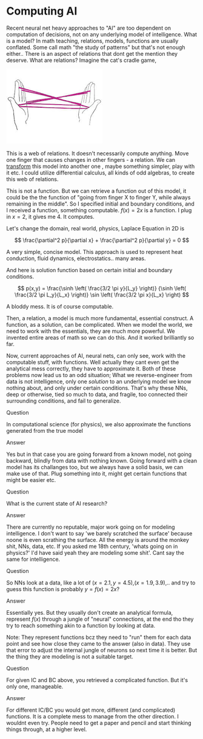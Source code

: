 # Computing AI

Recent neural net heavy approaches to "AI" are too dependent on
computation of decisions, not on any underlying model of intelligence.
What is a model? In math teaching, relations, models, functions are
usually conflated. Some call math "the study of patterns" but that's
not enough either.. There is an aspect of relations that dont get the
mention they deserve. What are relations? Imagine the cat's cradle
game,

![](cradle1.jpeg)

This is a web of relations. It doesn't necessarily compute anything.
Move one finger that causes changes in other fingers - a relation.
We can [transform](https://drive.google.com/uc?export=view&id=18Y1ZXPzI2nRrYyvjYNHiw7xG8cpWQNAU)
this model into another one , maybe something simpler, play with it etc.
I could utilize differential calculus, all kinds of odd algebras,
to create this web of relations.

This is not a function. But we can retrieve a function out of this
model, it could be the the function of "going from finger X to finger
Y, while always remaining in the middle". So I specified
initial and boundary conditions, and I received a function, something
computable. $f(x)=2x$ is a function. I plug in $x=2$, it gives me 4.
It computes.

Let's change the domain, real world, physics, Laplace Equation in 2D
is

$$
\frac{\partial^2 p}{\partial x} + \frac{\partial^2 p}{\partial y}  = 0
$$

A very simple, concise model. This approach is used to represent heat
conduction, fluid dynamics, electrostatics.. many areas.

And here is  solution function based on certain initial and boundary conditions.

$$
p(x,y) =
\frac{\sinh \left( \frac{3/2 \pi y}{L_y}  \right)}
     {\sinh \left( \frac{3/2 \pi L_y}{L_x} \right)}
\sin \left( \frac{3/2 \pi x}{L_x}  \right)     
$$

A bloddy mess. It is of course computable.

Then, a relation, a model is much more fundamental, essential
construct. A function, as a solution, can be complicated. When we
model the world, we need to work with the essentials, they are much
more powerful. We invented entire areas of math so we can do this. And
it worked brilliantly so far.

Now, current approaches of AI, neural nets, can only see, work with
the computable stuff, with functions. Well actually they cant even get
the analytical mess correctly, they have to approximate it. Both of
these problems now lead us to an odd situation; What we
reverse-engineer from data is not intelligence, only one *solution* to
an underlying model we know nothing about, and only under certain
conditions. That's why these NNs, deep or otherwise, tied so much to
data, and fragile, too connected their surrounding conditions, and
fail to generalize.

Question

In computational science (for physics), we also approximate the
functions generated from the true model

Answer

Yes but in that case you are going forward from a known model, not
going backward, blindly from data with nothing known. Going forward
with a clean model has its challanges too, but we always have a solid
basis, we can make use of that. Plug something into it, might get
certain functions that might be easier etc. 

Question

What is the current state of AI research?

Answer

There are currently no reputable, major work going on for modeling
intelligence. I don't want to say 'we barely scratched the surface'
because noone is even scrathing the surface. All the energy is around
the monkey shit, NNs, data, etc. If you asked me 18th century, 'whats
going on in physics?' I'd have said yeah they are modeling some shit'.
Cant say the same for intelligence.

Question

So NNs look at a data, like a lot of $(x=2.1,y=4.5)$,$(x=1.9,3.9)$,..
and try to guess this function is probably $y = f(x) = 2x$?

Answer

Essentially yes. But they usually don't create an analytical formula,
represent $f(x)$ through a jungle of "neural" connections, at the end
tho they try to reach something akin to a function by looking at data.

Note: They represent functions bcz they need to "run" them for each
data point and see how close they came to the answer (also in data).
They use that error to adjust the internal jungle of neurons so next
time it is better. But the thing they are modeling is not a suitable
target.

Question

For given IC and BC above, you retrieved a complicated function. But
it's only one, manageable.

Answer

For different IC/BC you would get more, different (and complicated)
functions. It is a complete mess to manage from the other direction.
I wouldnt even try. People need to get a paper and pencil and start
thinking things through, at a higher level. 


